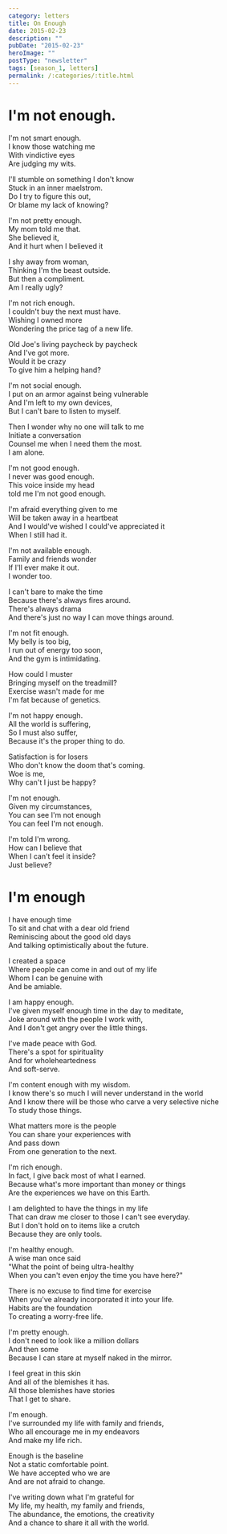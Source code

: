 ```yaml
---
category: letters
title: On Enough
date: 2015-02-23
description: ""
pubDate: "2015-02-23"
heroImage: ""
postType: "newsletter"
tags: [season_1, letters]
permalink: /:categories/:title.html
---
```


# I'm not enough.

I'm not smart enough.  
I know those watching me  
With vindictive eyes  
Are judging my wits.  

I'll stumble on something I don't know  
Stuck in an inner maelstrom.  
Do I try to figure this out,  
Or blame my lack of knowing?  

I'm not pretty enough.  
My mom told me that.  
She believed it,  
And it hurt when I believed it  

I shy away from woman,  
Thinking I'm the beast outside.  
But then a compliment.  
Am I really ugly?  

I'm not rich enough.  
I couldn't buy the next must have.  
Wishing I owned more  
Wondering the price tag of a new life.  

Old Joe's living paycheck by paycheck  
And I've got more.  
Would it be crazy  
To give him a helping hand?  

I'm not social enough.  
I put on an armor against being vulnerable  
And I'm left to my own devices,  
But I can't bare to listen to myself.  

Then I wonder why no one will talk to me  
Initiate a conversation  
Counsel me when I need them the most.  
I am alone.  

I'm not good enough.  
I never was good enough.  
This voice inside my head  
told me I'm not good enough.  

I'm afraid everything given to me  
Will be taken away in a heartbeat  
And I would've wished I could've appreciated it  
When I still had it.  

I'm not available enough.  
Family and friends wonder  
If I'll ever make it out.  
I wonder too.  

I can't bare to make the time  
Because there's always fires around.  
There's always drama  
And there's just no way I can move things around.  

I'm not fit enough.  
My belly is too big,  
I run out of energy too soon,  
And the gym is intimidating.  

How could I muster  
Bringing myself on the treadmill?  
Exercise wasn't made for me  
I'm fat because of genetics.  

I'm not happy enough.  
All the world is suffering,  
So I must also suffer,  
Because it's the proper thing to do.  

Satisfaction is for losers  
Who don't know the doom that's coming.  
Woe is me,  
Why can't I just be happy?  

I'm not enough.  
Given my circumstances,  
You can see I'm not enough  
You can feel I'm not enough.  

I'm told I'm wrong.  
How can I believe that  
When I can't feel it inside?  
Just believe?

# I'm enough

I have enough time  
To sit and chat with a dear old friend  
Reminiscing about the good old days  
And talking optimistically about the future.  

I created a space  
Where people can come in and out of my life  
Whom I can be genuine with  
And be amiable.  

I am happy enough.  
I've given myself enough time in the day to meditate,  
Joke around with the people I work with,  
And I don't get angry over the little things.  

I've made peace with God.  
There's a spot for spirituality  
And for wholeheartedness  
And soft-serve.  

I'm content enough with my wisdom.  
I know there's so much I will never understand in the world  
And I know there will be those who carve a very selective niche  
To study those things.  

What matters more is the people  
You can share your experiences with  
And pass down  
From one generation to the next.  

I'm rich enough.  
In fact, I give back most of what I earned.  
Because what's more important than money or things  
Are the experiences we have on this Earth.  

I am delighted to have the things in my life  
That can draw me closer to those I can't see everyday.  
But I don't hold on to items like a crutch  
Because they are only tools.  

I'm healthy enough.  
A wise man once said  
"What the point of being ultra-healthy  
When you can't even enjoy the time you have here?"  

There is no excuse to find time for exercise  
When you've already incorporated it into your life.  
Habits are the foundation  
To creating a worry-free life.  

I'm pretty enough.  
I don't need to look like a million dollars  
And then some  
Because I can stare at myself naked in the mirror.  

I feel great in this skin  
And all of the blemishes it has.  
All those blemishes have stories  
That I get to share.  

I'm enough.  
I've surrounded my life with family and friends,  
Who all encourage me in my endeavors  
And make my life rich.  

Enough is the baseline  
Not a static comfortable point.  
We have accepted who we are  
And are not afraid to change.  

I've writing down what I'm grateful for  
My life, my health, my family and friends,  
The abundance, the emotions, the creativity  
And a chance to share it all with the world.  
